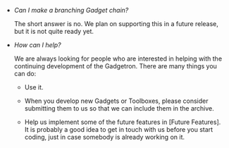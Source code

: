 -   *Can I make a branching Gadget chain?*

    The short answer is no. We plan on supporting this in a future release, but it is not quite ready yet.

-   *How can I help?*

    We are always looking for people who are interested in helping with the continuing development of the Gadgetron. There are many things you can do:

    -   Use it.

    -   When you develop new Gadgets or Toolboxes, please consider submitting them to us so that we can include them in the archive.

    -   Help us implement some of the future features in [Future Features]. It is probably a good idea to get in touch with us before you start coding, just in case somebody is already working on it.
